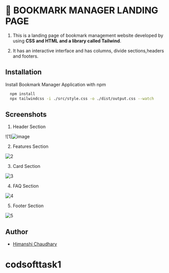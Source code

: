 
# 🔖 BOOKMARK MANAGER LANDING PAGE

1) This is a landing page of bookmark management website developed by using **CSS and HTML and a library called Tailwind**.

2) It has an interactive interface and has columns, divide sections,headers and footers.


## Installation

Install Bookmark Manager Application with npm

```bash
  npm install 
  npx tailwindcss -i ./src/style.css -o ./dist/output.css --watch
```
    
## Screenshots


1)  Header Section 

![1]![image](https://github.com/Himanshi00123/codsofttask1/assets/147072566/64a69c36-91f8-49cc-b989-5290e8161033)


2) Features Section

![2](https://github.com/coder-himanshi/CODESOFT-TASK-1-LANDING-PAGE/assets/91421022/416e85e0-0982-4cf2-b6c5-f30419c45fbf)

3) Card Section

![3](https://github.com/coder-himanshi/CODESOFT-TASK-1-LANDING-PAGE/assets/91421022/31b5c382-29c9-4f35-9f5f-8fed5c9f5a88)

4) FAQ Section

![4](https://github.com/coder-himanshi/CODESOFT-TASK-1-LANDING-PAGE/assets/91421022/2b3dd725-e651-4ada-86fb-3bce4205317d)


5) Footer Section 

![5](https://github.com/coder-himanshi/CODESOFT-TASK-1-LANDING-PAGE/assets/91421022/2089cc06-a45f-452e-946d-e951c09ec1c0)



## Author

- [Himanshi Chaudhary](https://github.com/Himanshi00123)

# codsofttask1
